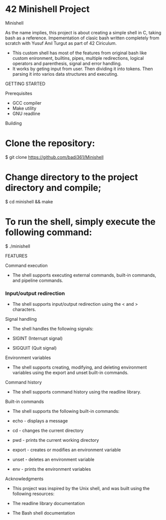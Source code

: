 # 42 Minishell Project

Minishell

As the name implies, this project is about creating a simple shell in C, taking bash as a reference. Impementation of clasic bash written completely from scratch with Yusuf Anıl Turgut as part of 42 Ciriculum.

  * This custom shell has most of the features from original bash like custom enironment, builtins, pipes, multiple redirections, logical operators and parenthesis, signal and error      handling.
  * It works by geting input from user. Then dividing it into tokens. Then parsing it into varios data structures and executing.

GETTING STARTED

Prerequisites
  * GCC compiler
  * Make utility
  * GNU readline

Building

# Clone the repository:
$ git clone https://github.com/badi361/Minishell

# Change directory to the project directory and compile;
$ cd minishell && make

# To run the shell, simply execute the following command:
$ ./minishell

FEATURES

Command execution
  * The shell supports executing external commands, built-in commands, and pipeline commands.

### Input/output redirection
  * The shell supports input/output redirection using the < and > characters.

Signal handling
  * The shell handles the following signals:

  * SIGINT (Interrupt signal)
  * SIGQUIT (Quit signal)

Environment variables
  * The shell supports creating, modifying, and deleting environment variables using the export and unset built-in commands.

Command history
  * The shell supports command history using the readline library.

Built-in commands
  * The shell supports the following built-in commands:

  * echo - displays a message
  * cd - changes the current directory
  * pwd - prints the current working directory
  * export - creates or modifies an environment variable
  * unset - deletes an environment variable
  * env - prints the environment variables

Acknowledgments
  * This project was inspired by the Unix shell, and was built using the following resources:

  * The readline library documentation
  * The Bash shell documentation
